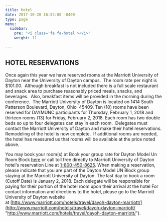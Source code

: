 ```yaml
---
title: Hotel
date: 2017-10-28 16:52:00 -0400
type: page
menu:
  sidebar:
    pre: "<i class='fa fa-hotel'></i>"
    weight: 11

---
```

## HOTEL RESERVATIONS
Once again this year we have reserved rooms at the Marriott University of Dayton near the University of Dayton campus.  The room rate per night is $101.00.  Although breakfast is not included there is a full scale restaurant and snack area to purchase reasonably priced meals, snacks, and beverages.  Also, breakfast items will be provided in the morning during the conference.  The Marriott University of Dayton is located on 1414 South Patterson Boulevard, Dayton, Ohio  45409.
Ten (10) rooms have been reserved for DAYMUNC participants for Thursday, February 1, 2018 and thirteen rooms (13) for Friday, February 2, 2018. Each room has two double beds so up to four delegates can stay in each room.  Delegates must contact the Marriott University of Dayton and make their hotel reservations.  Remodeling of the hotel is now complete.  If additional rooms are needed, the hotel has reassured us that rooms will be available at the price noted above.

You may book your room(s) at Book your group rate for Dayton Model Un Room Block [here](http://www.marriott.com/meeting-event-hotels/group-corporate-travel/groupCorp.mi?resLinkData=Dayton%20Model%20UN%20Feb2017%5Edayoh%60undunda%6098.00%60USD%60false%606%602/2/17%602/4/17%6001/02/17&app=resvlink&stop_mobi=yes "http://www.marriott.com/meeting-event-hotels/group-corporate-travel/groupCorp.mi?resLinkData=Dayton%20Model%20UN%20Feb2017%5Edayoh%60undunda%6098.00%60USD%60false%606%602/2/17%602/4/17%6001/02/17&app=resvlink&stop_mobi=yes")
or call toll free directly to Marriott University of Dayton hotel's reservation Line at [1-800-450-8625](tel:1-800-450-8625). When making a reservation, please indicate that you are part of the Dayton Model UN Block group staying at the Marriott University of Dayton. The last day to book a room (Cutoff Date) is January 2, 2018. Each delegate will be responsible for paying for their portion of the hotel room upon their arrival at the hotel
For contact information and directions to the hotel, please go to the Marriott University of Dayton website at [http://www.marriott.com/hotels/travel/dayoh-dayton-marriott/](http://www.marriott.com/hotels/travel/dayoh-dayton-marriott/ "http://www.marriott.com/hotels/travel/dayoh-dayton-marriott/").